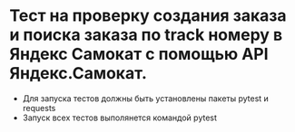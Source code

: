 ﻿# Тест на проверку создания заказа и поиска заказа по track номеру в Яндекс Самокат с помощью API Яндекс.Самокат.
- Для запуска тестов должны быть установлены пакеты pytest и requests
- Запуск всех тестов выполянется командой pytest